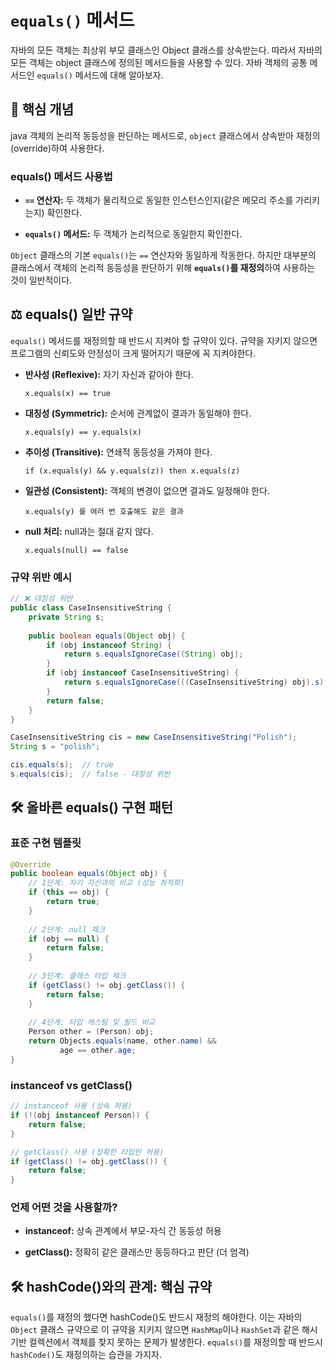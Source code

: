 # `equals()` 메서드
자바의 모든 객체는 최상위 부모 클래스인 Object 클래스를 상속받는다. 따라서 자바의 모든 객체는 object 클래스에 정의된 메서드들을 사용할 수 있다.
자바 객체의 공통 메서드인 `equals()` 메서드에 대해 알아보자.

## 🎯 핵심 개념

java 객체의 논리적 동등성을 판단하는 메서드로, `object` 클래스에서 상속받아 재정의(override)하여 사용한다. 

### equals() 메서드 사용법
- **`==` 연산자:** 두 객체가 물리적으로 동일한 인스턴스인지(같은 메모리 주소를 가리키는지) 확인한다.

- **`equals()` 메서드:** 두 객체가 논리적으로 동일한지 확인한다.

`Object` 클래스의 기본 `equals()`는 `==` 연산자와 동일하게 작동한다. 하지만 대부분의 클래스에서 객체의 논리적 동등성을 판단하기 위해 **`equals()`를 재정의**하여 사용하는 것이 일반적이다.

## ⚖️ equals() 일반 규약 

`equals()` 메서드를 재정의할 때 반드시 지켜야 할 규약이 있다. 규약을 지키지 않으면 프로그램의 신뢰도와 안정성이 크게 떨어지기 때문에 꼭 지켜야한다.

- **반사성 (Reflexive):** 자기 자신과 같아야 한다.
  
  `x.equals(x) == true`
  
- **대칭성 (Symmetric):** 순서에 관계없이 결과가 동일해야 한다.
   
   `x.equals(y) == y.equals(x)`

- **추이성 (Transitive):** 연쇄적 동등성을 가져야 한다.
  
   `if (x.equals(y) && y.equals(z)) then x.equals(z)`
  
- **일관성 (Consistent):** 객체의 변경이 없으면 결과도 일정해야 한다.
  
   `x.equals(y) 를 여러 번 호출해도 같은 결과`

- **null 처리:** null과는 절대 같지 않다.
  
   `x.equals(null) == false`

###  규약 위반 예시

```JAVA
// ❌ 대칭성 위반
public class CaseInsensitiveString {
    private String s;
    
    public boolean equals(Object obj) {
        if (obj instanceof String) {
            return s.equalsIgnoreCase((String) obj);
        }
        if (obj instanceof CaseInsensitiveString) {
            return s.equalsIgnoreCase(((CaseInsensitiveString) obj).s);
        }
        return false;
    }
}

CaseInsensitiveString cis = new CaseInsensitiveString("Polish");
String s = "polish";

cis.equals(s);  // true
s.equals(cis);  // false - 대칭성 위반
```

## 🛠️ 올바른 equals() 구현 패턴

### 표준 구현 템플릿

```JAVA
@Override
public boolean equals(Object obj) {
    // 1단계: 자기 자신과의 비교 (성능 최적화)
    if (this == obj) {
        return true;
    }
    
    // 2단계: null 체크
    if (obj == null) {
        return false;
    }
    
    // 3단계: 클래스 타입 체크
    if (getClass() != obj.getClass()) {
        return false;
    }
    
    // 4단계: 타입 캐스팅 및 필드 비교
    Person other = (Person) obj;
    return Objects.equals(name, other.name) && 
           age == other.age;
}
```

### instanceof vs getClass()

```JAVA
// instanceof 사용 (상속 허용)
if (!(obj instanceof Person)) {
    return false;
}

// getClass() 사용 (정확한 타입만 허용)
if (getClass() != obj.getClass()) {
    return false;
}
```

### 언제 어떤 것을 사용할까?

- **instanceof:** 상속 관계에서 부모-자식 간 동등성 허용

- **getClass():** 정확히 같은 클래스만 동등하다고 판단 (더 엄격)

## 🛠️ hashCode()와의 관계: 핵심 규약

`equals()`를 재정의 했다면 hashCode()도 반드시 재정의 해야한다. 이는  자바의 `Object` 클래스 규약으로 이 규약을 지키지 않으면 `HashMap`이나 `HashSet`과 같은 해시 기반 컬렉션에서 객체를 찾지 못하는 문제가 발생한다. `equals()`를 재정의할 때 반드시 `hashCode()`도 재정의하는 습관을 가지자.




